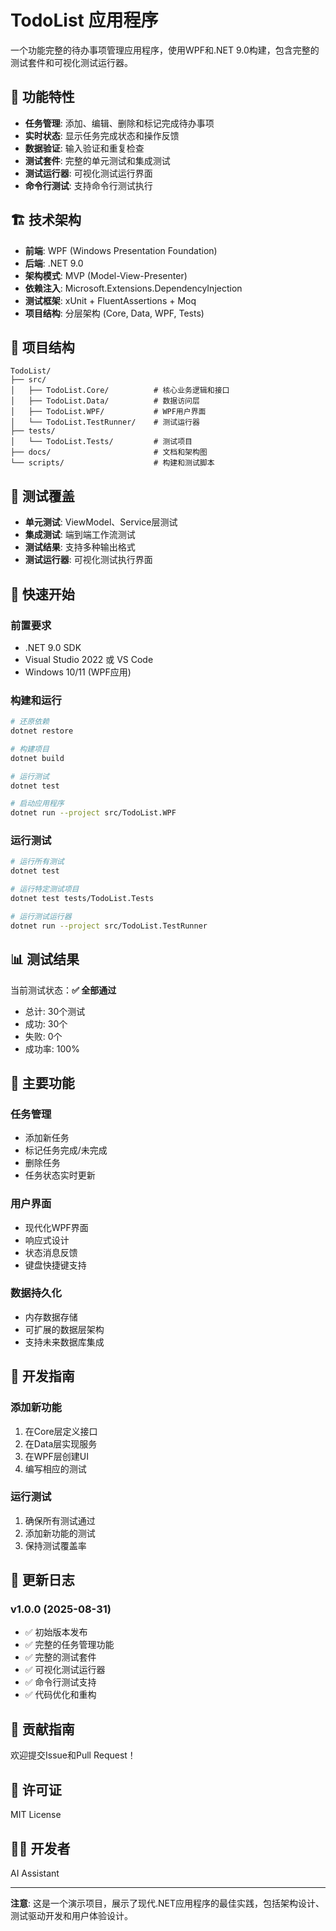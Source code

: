 # TodoList 应用程序

一个功能完整的待办事项管理应用程序，使用WPF和.NET 9.0构建，包含完整的测试套件和可视化测试运行器。

## 🚀 功能特性

- **任务管理**: 添加、编辑、删除和标记完成待办事项
- **实时状态**: 显示任务完成状态和操作反馈
- **数据验证**: 输入验证和重复检查
- **测试套件**: 完整的单元测试和集成测试
- **测试运行器**: 可视化测试运行界面
- **命令行测试**: 支持命令行测试执行

## 🏗️ 技术架构

- **前端**: WPF (Windows Presentation Foundation)
- **后端**: .NET 9.0
- **架构模式**: MVP (Model-View-Presenter)
- **依赖注入**: Microsoft.Extensions.DependencyInjection
- **测试框架**: xUnit + FluentAssertions + Moq
- **项目结构**: 分层架构 (Core, Data, WPF, Tests)

## 📁 项目结构

```
TodoList/
├── src/
│   ├── TodoList.Core/          # 核心业务逻辑和接口
│   ├── TodoList.Data/          # 数据访问层
│   ├── TodoList.WPF/           # WPF用户界面
│   └── TodoList.TestRunner/    # 测试运行器
├── tests/
│   └── TodoList.Tests/         # 测试项目
├── docs/                       # 文档和架构图
└── scripts/                    # 构建和测试脚本
```

## 🧪 测试覆盖

- **单元测试**: ViewModel、Service层测试
- **集成测试**: 端到端工作流测试
- **测试结果**: 支持多种输出格式
- **测试运行器**: 可视化测试执行界面

## 🚀 快速开始

### 前置要求

- .NET 9.0 SDK
- Visual Studio 2022 或 VS Code
- Windows 10/11 (WPF应用)

### 构建和运行

```bash
# 还原依赖
dotnet restore

# 构建项目
dotnet build

# 运行测试
dotnet test

# 启动应用程序
dotnet run --project src/TodoList.WPF
```

### 运行测试

```bash
# 运行所有测试
dotnet test

# 运行特定测试项目
dotnet test tests/TodoList.Tests

# 运行测试运行器
dotnet run --project src/TodoList.TestRunner
```

## 📊 测试结果

当前测试状态：**✅ 全部通过**
- 总计: 30个测试
- 成功: 30个
- 失败: 0个
- 成功率: 100%

## 🎯 主要功能

### 任务管理
- 添加新任务
- 标记任务完成/未完成
- 删除任务
- 任务状态实时更新

### 用户界面
- 现代化WPF界面
- 响应式设计
- 状态消息反馈
- 键盘快捷键支持

### 数据持久化
- 内存数据存储
- 可扩展的数据层架构
- 支持未来数据库集成

## 🔧 开发指南

### 添加新功能
1. 在Core层定义接口
2. 在Data层实现服务
3. 在WPF层创建UI
4. 编写相应的测试

### 运行测试
1. 确保所有测试通过
2. 添加新功能的测试
3. 保持测试覆盖率

## 📝 更新日志

### v1.0.0 (2025-08-31)
- ✅ 初始版本发布
- ✅ 完整的任务管理功能
- ✅ 完整的测试套件
- ✅ 可视化测试运行器
- ✅ 命令行测试支持
- ✅ 代码优化和重构

## 🤝 贡献指南

欢迎提交Issue和Pull Request！

## 📄 许可证

MIT License

## 👨‍💻 开发者

AI Assistant

---

**注意**: 这是一个演示项目，展示了现代.NET应用程序的最佳实践，包括架构设计、测试驱动开发和用户体验设计。
